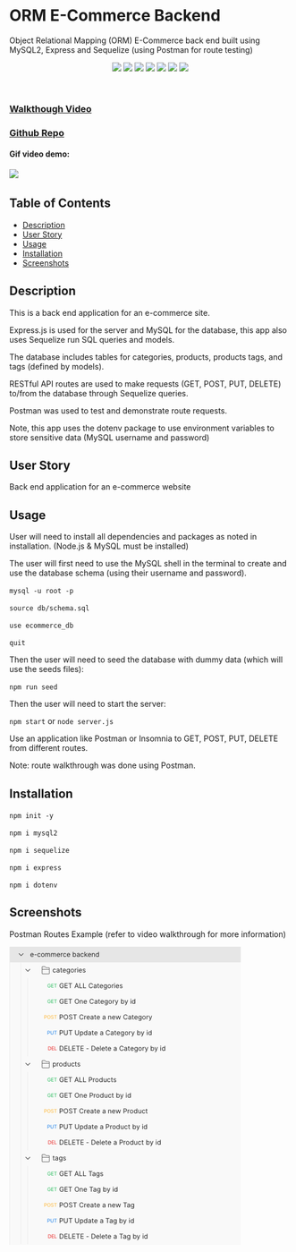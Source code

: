 # ORM E-Commerce Backend
Object Relational Mapping (ORM) E-Commerce back end built using MySQL2, Express and Sequelize (using Postman for route testing)

<p align="center">
 <img src="https://img.shields.io/github/repo-size/ssharp0/team-summary-generator">
 <img src="https://img.shields.io/badge/Javascript-yellow">
 <img src="https://img.shields.io/badge/-node.js-green">
 <img src="https://img.shields.io/badge/-MySQL2-purple">
 <img src="https://img.shields.io/badge/-express npm-brown">
 <img src="https://img.shields.io/badge/-sequelize npm-blue">
 <img src="https://img.shields.io/badge/-dotenv npm-grey">
</p>

<br>

### [Walkthough Video](https://drive.google.com/file/d/1-bvmt3gxuQ31gAP2pBIlxmAj91hRgrrS/view?usp=sharing)

### [Github Repo](https://github.com/ssharp0/orm-ecommerce-backend)

#### Gif video demo:

![](/assets/img/full-walkthrough.gif)

## Table of Contents

- [Description](#description)
- [User Story](#user-story)
- [Usage](#usage)
- [Installation](#installation)
- [Screenshots](#screenshots)

## Description

This is a back end application for an e-commerce site. 

Express.js is used for the server and MySQL for the database, this app also uses Sequelize run SQL queries and models. 

The database includes tables for categories, products, products tags, and tags (defined by models). 

RESTful API routes are used to make requests (GET, POST, PUT, DELETE) to/from the database through Sequelize queries. 

Postman was used to test and demonstrate route requests.

Note, this app uses the dotenv package to use environment variables to store sensitive data (MySQL username and password)

## User Story

Back end application for an e-commerce website

## Usage

User will need to install all dependencies and packages as noted in installation. (Node.js & MySQL must be installed)

The user will first need to use the MySQL shell in the terminal to create and use the database schema (using their username and password).

`mysql -u root -p`

`source db/schema.sql`  

`use ecommerce_db`

`quit`

Then the user will need to seed the database with dummy data (which will use the seeds files):

`npm run seed`

Then the user will need to start the server:

`npm start` or `node server.js`

Use an application like Postman or Insomnia to GET, POST, PUT, DELETE from different routes.

Note: route walkthrough was done using Postman.


## Installation

`npm init -y`

`npm i mysql2`

`npm i sequelize`

`npm i express`

`npm i dotenv`

## Screenshots

Postman Routes Example (refer to video walkthrough for more information)

![](/assets/img/postman-route-testing.png)

